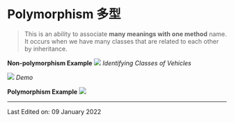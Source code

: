 # Polymorphism 多型
> This is an ability to associate **many meanings with one method** name. It occurs when we have many classes that are related to each other by inheritance.

**Non-polymorphism Example**
![](https://i.imgur.com/VFZ2MfA.png)
*Identifying Classes of Vehicles*



![](https://i.imgur.com/GNbXpCr.png)
*Demo*

**Polymorphism Example**
![](https://i.imgur.com/B91VPBt.png)


---
Last Edited on: 09 January 2022

